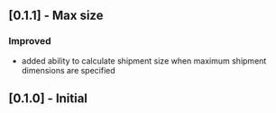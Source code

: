 ## [0.1.1] - Max size
### Improved
- added ability to calculate shipment size when maximum shipment dimensions are specified

## [0.1.0] - Initial
